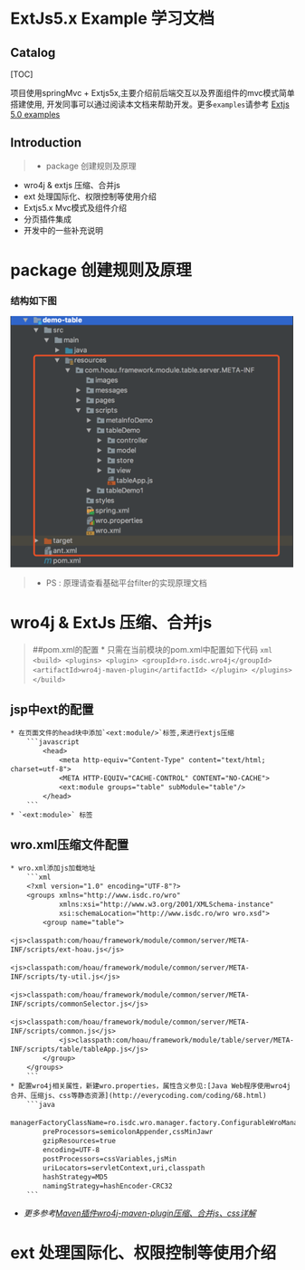 # ExtJs5.x Example 学习文档

## Catalog

[TOC]

项目使用springMvc + Extjs5x,主要介绍前后端交互以及界面组件的mvc模式简单搭建使用,
开发同事可以通过阅读本文档来帮助开发。更多`examples`请参考 [Extjs 5.0 examples](http://examples.sencha.com/extjs/5.0.0/examples/kitchensink/)

## Introduction
>* package 创建规则及原理
* wro4j & extjs 压缩、合并js
* ext 处理国际化、权限控制等使用介绍
* Extjs5.x Mvc模式及组件介绍
* 分页插件集成
* 开发中的一些补充说明

# package 创建规则及原理
### 结构如下图

<div align = 'center' style='width:500px;'>
  <img src='images/package.png'/>
</div>

  >* PS : 原理请查看基础平台filter的实现原理文档

# wro4j & ExtJs 压缩、合并js
>##pom.xml的配置
	* 只需在当前模块的pom.xml中配置如下代码
		```xml
			<build>
		        <plugins>
		            <plugin>
		                <groupId>ro.isdc.wro4j</groupId>
		                <artifactId>wro4j-maven-plugin</artifactId>
		            </plugin>
		        </plugins>
			</build>
		```
## jsp中ext的配置
	* 在页面文件的head块中添加`<ext:module/>`标签,来进行extjs压缩
		```javascript
			<head>
			    <meta http-equiv="Content-Type" content="text/html; charset=utf-8">
			    <META HTTP-EQUIV="CACHE-CONTROL" CONTENT="NO-CACHE">
			    <ext:module groups="table" subModule="table"/>
			</head>
		```
	* `<ext:module>` 标签
## wro.xml压缩文件配置
	* wro.xml添加js加载地址
		```xml
		<?xml version="1.0" encoding="UTF-8"?>
		<groups xmlns="http://www.isdc.ro/wro"
		        xmlns:xsi="http://www.w3.org/2001/XMLSchema-instance"
		        xsi:schemaLocation="http://www.isdc.ro/wro wro.xsd">
		    <group name="table">
		        <js>classpath:com/hoau/framework/module/common/server/META-INF/scripts/ext-hoau.js</js>
		        <js>classpath:com/hoau/framework/module/common/server/META-INF/scripts/ty-util.js</js>
		        <js>classpath:com/hoau/framework/module/common/server/META-INF/scripts/commonSelector.js</js>
		        <js>classpath:com/hoau/framework/module/common/server/META-INF/scripts/common.js</js>
		        <js>classpath:com/hoau/framework/module/table/server/META-INF/scripts/table/tableApp.js</js>
		    </group>
		</groups>
		```
	* 配置wro4j相关属性，新建wro.properties，属性含义参见:[Java Web程序使用wro4j合并、压缩js、css等静态资源](http://everycoding.com/coding/68.html)
		```java
			managerFactoryClassName=ro.isdc.wro.manager.factory.ConfigurableWroManagerFactory
			preProcessors=semicolonAppender,cssMinJawr
			gzipResources=true
			encoding=UTF-8
			postProcessors=cssVariables,jsMin
			uriLocators=servletContext,uri,classpath
			hashStrategy=MD5
			namingStrategy=hashEncoder-CRC32
		```
* *更多参考[Maven插件wro4j-maven-plugin压缩、合并js、css详解](http://www.everycoding.com/coding/67.html)*

# ext 处理国际化、权限控制等使用介绍
